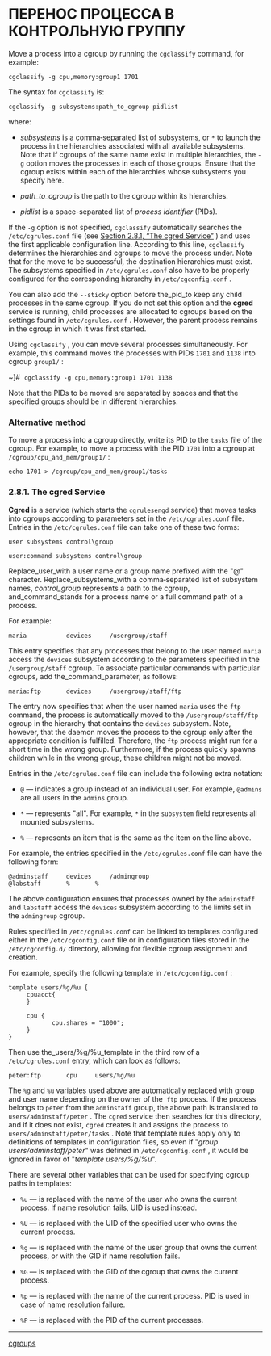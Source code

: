 # ПЕРЕНОС ПРОЦЕССА В КОНТРОЛЬНУЮ ГРУППУ

Move a process into a cgroup by running the  `cgclassify`  command, for example:

```
cgclassify -g cpu,memory:group1 1701
```

The syntax for  `cgclassify`  is:

```
cgclassify -g subsystems:path_to_cgroup pidlist
```

where:

*   _subsystems_ is a comma‑separated list of subsystems, or  `*`  to launch the process in the hierarchies associated with all available subsystems. Note that if cgroups of the same name exist in multiple hierarchies, the  `-g`  option moves the processes in each of those groups. Ensure that the cgroup exists within each of the hierarchies whose subsystems you specify here.
    
*   _path\_to\_cgroup_ is the path to the cgroup within its hierarchies.
    
*   _pidlist_ is a space-separated list of _process identifier_ (PIDs).
    

If the  `-g`  option is not specified,  `cgclassify` automatically searches the `/etc/cgrules.conf` file (see [Section 2.8.1, “The cgred Service”](https://access.redhat.com/documentation/en-us/red_hat_enterprise_linux/6/html/resource_management_guide/sec-Moving_a_Process_to_a_Control_Group#The_cgred_Service) ) and uses the first applicable configuration line. According to this line, `cgclassify` determines the hierarchies and cgroups to move the process under. Note that for the move to be successful, the destination hierarchies must exist. The subsystems specified in `/etc/cgrules.conf` also have to be properly configured for the corresponding hierarchy in `/etc/cgconfig.conf` .

You can also add the `--sticky` option before the_pid_to keep any child processes in the same cgroup. If you do not set this option and the **cgred** service is running, child processes are allocated to cgroups based on the settings found in `/etc/cgrules.conf` . However, the parent process remains in the cgroup in which it was first started.

Using `cgclassify` , you can move several processes simultaneously. For example, this command moves the processes with PIDs `1701` and `1138` into cgroup `group1/` :

~\]#  `cgclassify -g cpu,memory:group1 1701 1138` 

Note that the PIDs to be moved are separated by spaces and that the specified groups should be in different hierarchies.

### Alternative method

To move a process into a cgroup directly, write its PID to the `tasks` file of the cgroup. For example, to move a process with the PID `1701` into a cgroup at `/cgroup/cpu_and_mem/group1/` :

```
echo 1701 > /cgroup/cpu_and_mem/group1/tasks
```

### 2.8.1. The cgred Service

 **Cgred** is a service (which starts the `cgrulesengd` service) that moves tasks into cgroups according to parameters set in the `/etc/cgrules.conf` file. Entries in the `/etc/cgrules.conf` file can take one of these two forms:

```
user subsystems control\group

user:command subsystems control\group
```

Replace_user_with a user name or a group name prefixed with the "@" character. Replace_subsystems_with a comma‑separated list of subsystem names, _control\_group_ represents a path to the cgroup, and_command_stands for a process name or a full command path of a process.

For example:

```
maria			devices		/usergroup/staff
```

This entry specifies that any processes that belong to the user named `maria` access the `devices` subsystem according to the parameters specified in the `/usergroup/staff` cgroup. To associate particular commands with particular cgroups, add the_command_parameter, as follows:

```
maria:ftp		devices		/usergroup/staff/ftp
```

The entry now specifies that when the user named `maria` uses the `ftp` command, the process is automatically moved to the `/usergroup/staff/ftp` cgroup in the hierarchy that contains the `devices` subsystem. Note, however, that the daemon moves the process to the cgroup only after the appropriate condition is fulfilled. Therefore, the `ftp` process might run for a short time in the wrong group. Furthermore, if the process quickly spawns children while in the wrong group, these children might not be moved.

Entries in the `/etc/cgrules.conf` file can include the following extra notation:

*    `@` — indicates a group instead of an individual user. For example, `@admins` are all users in the `admins` group.
    
*    `*` — represents "all". For example, `*` in the `subsystem` field represents all mounted subsystems.
    
*    `%` — represents an item that is the same as the item on the line above.
    

For example, the entries specified in the `/etc/cgrules.conf` file can have the following form:

```
@adminstaff		devices		/admingroup
@labstaff		%		%
```

The above configuration ensures that processes owned by the `adminstaff` and `labstaff` access the `devices` subsystem according to the limits set in the `admingroup` cgroup.

Rules specified in `/etc/cgrules.conf` can be linked to templates configured either in the `/etc/cgconfig.conf` file or in configuration files stored in the `/etc/cgconfig.d/` directory, allowing for flexible cgroup assignment and creation.

For example, specify the following template in `/etc/cgconfig.conf` :

```
template users/%g/%u {
	 cpuacct{
	 }
	 
	 cpu {
			cpu.shares = "1000";
	 }
}
```

Then use the_users/%g/%u_template in the third row of a `/etc/cgrules.conf` entry, which can look as follows:

```
peter:ftp		cpu		users/%g/%u
```

The `%g` and `%u` variables used above are automatically replaced with group and user name depending on the owner of the  `ftp` process. If the process belongs to `peter` from the `adminstaff` group, the above path is translated to `users/adminstaff/peter` . The `cgred` service then searches for this directory, and if it does not exist, `cgred` creates it and assigns the process to `users/adminstaff/peter/tasks` . Note that template rules apply only to definitions of templates in configuration files, so even if "_group users/adminstaff/peter_" was defined in `/etc/cgconfig.conf` , it would be ignored in favor of "_template users/%g/%u_".

There are several other variables that can be used for specifying cgroup paths in templates:

*    `%u` — is replaced with the name of the user who owns the current process. If name resolution fails, UID is used instead.
    
*    `%U` — is replaced with the UID of the specified user who owns the current process.
    
*    `%g` — is replaced with the name of the user group that owns the current process, or with the GID if name resolution fails.
    
*    `%G` — is replaced with the GID of the cgroup that owns the current process.
    
*    `%p` — is replaced with the name of the current process. PID is used in case of name resolution failure.
    
*    `%P` — is replaced with the PID of the current processes.






**********
[cgroups](/tags/cgroups.md)
